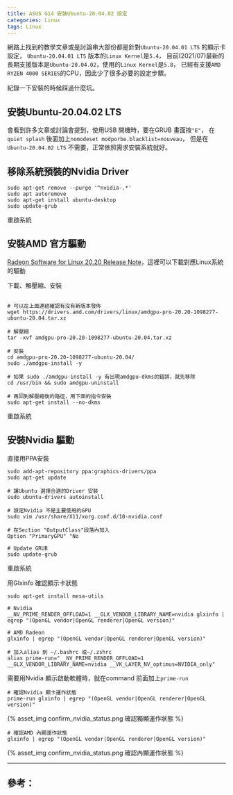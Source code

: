 ```yaml
---
title: ASUS G14 安裝Ubuntu-20.04.02 設定
categories: Linux
tags: Linux
---
```

網路上找到的教學文章或是討論串大部份都是針對`Ubuntu-20.04.01 LTS` 的顯示卡設定，
`Ubuntu-20.04.01 LTS` 版本的`Linux Kernel`是`5.4`，
目前(2021/07)最新的長期支援版本是`Ubuntu-20.04.02`，使用的`Linux Kernel`是`5.8`，
已經有支援`AMD RYZEN 4000 SERIES`的CPU，因此少了很多必要的設定步驟。

紀錄一下安裝的時候踩過什麼坑。

## 安裝Ubuntu-20.04.02 LTS

會看到許多文章或討論會提到，使用USB 開機時，要在GRUB 畫面按`"E"`，
在`quiet splash` 後面加上`nomodeset modporbe.blacklist=nouveau`，
但是在`Ubuntu-20.04.02 LTS` 不需要，正常依照需求安裝系統就好。

## 移除系統預裝的Nvidia Driver

```shell
sudo apt-get remove --purge '^nvidia-.*'
sudo apt autoremove
sudo apt-get install ubuntu-desktop
sudo update-grub
```

重啟系統

## 安裝AMD 官方驅動

[Radeon Software for Linux 20.20 Release Note](https://www.amd.com/en/support/kb/release-notes/rn-amdgpu-unified-linux-20-20)，這裡可以下載對應Linux系統的驅動

下載、解壓縮、安裝

```shell

# 可以在上面連結確認有沒有新版本發佈
wget https://drivers.amd.com/drivers/linux/amdgpu-pro-20.20-1098277-ubuntu-20.04.tar.xz

# 解壓縮
tar -xvf amdgpu-pro-20.20-1098277-ubuntu-20.04.tar.xz

# 安裝
cd amdgpu-pro-20.20-1098277-ubuntu-20.04/
sudo ./amdgpu-install -y

# 如果 sudo ./amdgpu-install -y 有出現amdgpu-dkms的錯誤，就先移除
cd /usr/bin && sudo amdgpu-uninstall

# 再回到解壓縮後的路徑，用下面的指令安裝
sudo apt-get install --no-dkms
```

重啟系統

## 安裝Nvidia 驅動

直接用PPA安裝

```shell
sudo add-apt-repository ppa:graphics-drivers/ppa
sudo apt-get update

# 讓Ubuntu 選擇合適的Driver 安裝
sudo ubuntu-drivers autoinstall

# 設定Nvidia 不是主要使用的GPU
sudo vim /usr/share/X11/xorg.conf.d/10-nvidia.conf

# 在Section "OutputClass"段落內加入
Option "PrimaryGPU" "No

# Update GRUB
sudo update-grub
```

重啟系統

用Glxinfo 確認顯示卡狀態

```shell
sudo apt-get install mesa-utils

# Nvidia
__NV_PRIME_RENDER_OFFLOAD=1 __GLX_VENDOR_LIBRARY_NAME=nvidia glxinfo | egrep "(OpenGL vendor|OpenGL renderer|OpenGL version)"

# AMD Radeon
glxinfo | egrep "(OpenGL vendor|OpenGL renderer|OpenGL version)"

# 加入alias 到 ~/.bashrc 或~/.zshrc
alias prime-run="__NV_PRIME_RENDER_OFFLOAD=1 __GLX_VENDOR_LIBRARY_NAME=nvidia __VK_LAYER_NV_optimus=NVIDIA_only"
```

需要用Nvidia 顯示啟動軟體時，就在command 前面加上`prime-run`

```shell
# 確認Nvidia 顯卡運作狀態
prime-run glxinfo | egrep "(OpenGL vendor|OpenGL renderer|OpenGL version)"
```

{% asset_img confirm_nvidia_status.png 確認獨顯運作狀態 %}

```shell
# 確認AMD 內顯運作狀態
glxinfo | egrep "(OpenGL vendor|OpenGL renderer|OpenGL version)"
```

{% asset_img confirm_nvidia_status.png 確認內顯運作狀態 %}

---
## 參考：
